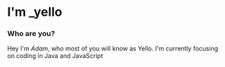 # I'm _yello

### Who are you?

Hey I'm _Adam_, who most of you will know as Yello. I'm currently focusing on coding in Java and JavaScript
